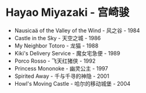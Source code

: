 # Hayao Miyazaki - 宫崎骏

- Nausicaä of the Valley of the Wind - 风之谷 - 1984
- Castle in the Sky - 天空之城 - 1986
- My Neighbor Totoro - 龙猫 - 1988
- Kiki's Delivery Service - 魔女宅急便 - 1989
- Porco Rosso - 飞天红猪侠 - 1992
- Princess Mononoke - 幽灵公主 - 1997
- Spirited Away - 千与千寻的神隐 - 2001
- Howl's Moving Castle - 哈尔的移动城堡 - 2004